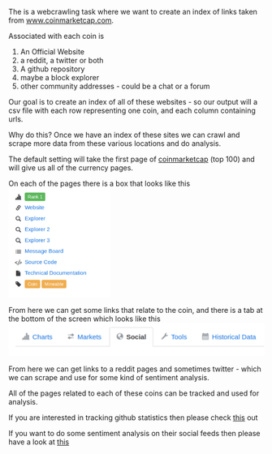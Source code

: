 
The is a webcrawling task where we want to create an index of links taken from
www.coinmarketcap.com.

Associated with each coin is
 1. An Official Website
 1. a reddit, a twitter or both
 1. A github repository
 1. maybe a block explorer
 1. other community addresses - could be a chat or a forum

Our goal is to create an index of all of these websites - so our output will a csv
file with each row representing one coin, and each column containing urls.

Why do this? Once we have an index of these sites we can crawl and scrape more data
from these various locations and do analysis.

The default setting will take the first page of <a href="http://www.coinmarketcap.com">coinmarketcap</a>
(top 100) and will give us all of the currency pages.

On each of the pages there is a box that looks like this  
<img src="static/box.png" width=200></img>


From here we can get some links that relate to the coin, and there is a tab
at the bottom of the screen which looks like this
<img src ="static/social.png"></img>

From here we can get links to a reddit pages and sometimes twitter - which
we can scrape and use for some kind of sentiment analysis.

All of the pages related to each of these coins can be tracked and used for
analysis.

If you are interested in tracking github statistics then please check
<a href = "www.google.com">this</a> out

If you want to do some sentiment analysis on their social feeds then please have
a look at <a href="www.google.com">this</a>
